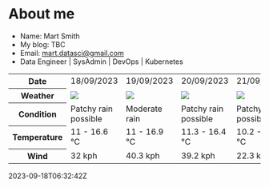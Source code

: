 # About me

- Name: Mart Smith
- My blog: TBC
- Email: [mart.datasci@gmail.com](mailto:mart.datasci6@gmail.com)
- Data Engineer | SysAdmin | DevOps | Kubernetes


<table>
    <tr>
        <th>Date</th>
        <td>18/09/2023</td><td>19/09/2023</td><td>20/09/2023</td><td>21/09/2023</td><td>22/09/2023</td><td>23/09/2023</td><td>24/09/2023</td>
    </tr>
    <tr>
        <th>Weather</th>
        <td><img src="https://cdn.weatherapi.com/weather/64x64/day/176.png"/></td><td><img src="https://cdn.weatherapi.com/weather/64x64/day/302.png"/></td><td><img src="https://cdn.weatherapi.com/weather/64x64/day/176.png"/></td><td><img src="https://cdn.weatherapi.com/weather/64x64/day/176.png"/></td><td><img src="https://cdn.weatherapi.com/weather/64x64/day/176.png"/></td><td><img src="https://cdn.weatherapi.com/weather/64x64/day/116.png"/></td><td><img src="https://cdn.weatherapi.com/weather/64x64/day/176.png"/></td>
    </tr>
    <tr>
        <th>Condition</th>
        <td width="200px">Patchy rain possible</td><td width="200px">Moderate rain</td><td width="200px">Patchy rain possible</td><td width="200px">Patchy rain possible</td><td width="200px">Patchy rain possible</td><td width="200px">Partly cloudy</td><td width="200px">Patchy rain possible</td>
    </tr>
    <tr>
        <th>Temperature</th>
        <td>11 -  16.6 °C</td><td>11 -  16.9 °C</td><td>11.3 -  16.4 °C</td><td>10.2 -  15.6 °C</td><td>9.9 -  11.8 °C</td><td>8.4 -  14.5 °C</td><td>9.9 -  17.8 °C</td>
    </tr>
    <tr>
        <th>Wind</th>
        <td>32 kph</td><td>40.3 kph</td><td>39.2 kph</td><td>22.3 kph</td><td>24.8 kph</td><td>20.2 kph</td><td>25.9 kph</td>
    </tr>
</table>


2023-09-18T06:32:42Z

